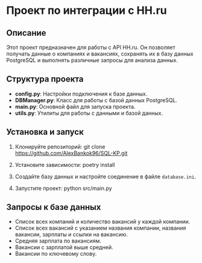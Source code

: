 # Проект по интеграции с HH.ru

## Описание
Этот проект предназначен для работы с API HH.ru. Он позволяет получать данные о компаниях и вакансиях, сохранять их в базу данных PostgreSQL и выполнять различные запросы для анализа данных.

## Структура проекта

- **config.py**: Настройки подключения к базе данных.
- **DBManager.py**: Класс для работы с базой данных PostgreSQL.
- **main.py**: Основной файл для запуска проекта.
- **utils.py**: Утилиты для работы с данными и базой данных.

## Установка и запуск

1. Клонируйте репозиторий:
git clone https://github.com/AlexBankok96/SQL-KP.git
2. Установите зависимости:
poetry install
3. Создайте базу данных и настройте соединение в файле `database.ini`.

4. Запустите проект:
python src/main.py
## Запросы к базе данных

- Список всех компаний и количество вакансий у каждой компании.
- Список всех вакансий с указанием названия компании, названия вакансии, зарплаты и ссылки на вакансию.
- Средняя зарплата по вакансиям.
- Вакансии с зарплатой выше средней.
- Вакансии по ключевому слову.
